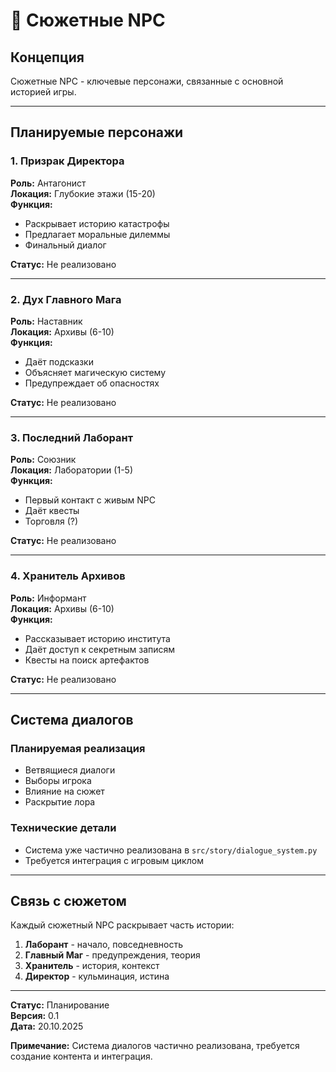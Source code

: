 # 👥 Сюжетные NPC

## Концепция

Сюжетные NPC - ключевые персонажи, связанные с основной историей игры.

---

## Планируемые персонажи

### 1. Призрак Директора
**Роль:** Антагонист  
**Локация:** Глубокие этажи (15-20)  
**Функция:**
- Раскрывает историю катастрофы
- Предлагает моральные дилеммы
- Финальный диалог

**Статус:** Не реализовано

---

### 2. Дух Главного Мага
**Роль:** Наставник  
**Локация:** Архивы (6-10)  
**Функция:**
- Даёт подсказки
- Объясняет магическую систему
- Предупреждает об опасностях

**Статус:** Не реализовано

---

### 3. Последний Лаборант
**Роль:** Союзник  
**Локация:** Лаборатории (1-5)  
**Функция:**
- Первый контакт с живым NPC
- Даёт квесты
- Торговля (?)

**Статус:** Не реализовано

---

### 4. Хранитель Архивов
**Роль:** Информант  
**Локация:** Архивы (6-10)  
**Функция:**
- Рассказывает историю института
- Даёт доступ к секретным записям
- Квесты на поиск артефактов

**Статус:** Не реализовано

---

## Система диалогов

### Планируемая реализация
- Ветвящиеся диалоги
- Выборы игрока
- Влияние на сюжет
- Раскрытие лора

### Технические детали
- Система уже частично реализована в `src/story/dialogue_system.py`
- Требуется интеграция с игровым циклом

---

## Связь с сюжетом

Каждый сюжетный NPC раскрывает часть истории:
1. **Лаборант** - начало, повседневность
2. **Главный Маг** - предупреждения, теория
3. **Хранитель** - история, контекст
4. **Директор** - кульминация, истина

---

**Статус:** Планирование  
**Версия:** 0.1  
**Дата:** 20.10.2025

**Примечание:** Система диалогов частично реализована, требуется создание контента и интеграция.
